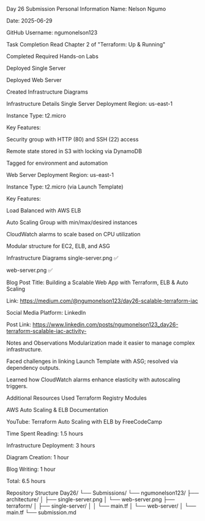 Day 26 Submission
Personal Information
Name: Nelson Ngumo

Date: 2025-06-29

GitHub Username: ngumonelson123

Task Completion
 Read Chapter 2 of "Terraform: Up & Running"

 Completed Required Hands-on Labs

 Deployed Single Server

 Deployed Web Server

 Created Infrastructure Diagrams

Infrastructure Details
Single Server Deployment
Region: us-east-1

Instance Type: t2.micro

Key Features:

Security group with HTTP (80) and SSH (22) access

Remote state stored in S3 with locking via DynamoDB

Tagged for environment and automation

Web Server Deployment
Region: us-east-1

Instance Type: t2.micro (via Launch Template)

Key Features:

Load Balanced with AWS ELB

Auto Scaling Group with min/max/desired instances

CloudWatch alarms to scale based on CPU utilization

Modular structure for EC2, ELB, and ASG

Infrastructure Diagrams
single-server.png ✅

web-server.png ✅

Blog Post
Title: Building a Scalable Web App with Terraform, ELB & Auto Scaling

Link: https://medium.com/@ngumonelson123/day26-scalable-terraform-iac

Social Media
Platform: LinkedIn

Post Link: https://www.linkedin.com/posts/ngumonelson123_day26-terraform-scalable-iac-activity-

Notes and Observations
Modularization made it easier to manage complex infrastructure.

Faced challenges in linking Launch Template with ASG; resolved via dependency outputs.

Learned how CloudWatch alarms enhance elasticity with autoscaling triggers.

Additional Resources Used
Terraform Registry Modules

AWS Auto Scaling & ELB Documentation

YouTube: Terraform Auto Scaling with ELB by FreeCodeCamp

Time Spent
Reading: 1.5 hours

Infrastructure Deployment: 3 hours

Diagram Creation: 1 hour

Blog Writing: 1 hour

Total: 6.5 hours

Repository Structure
Day26/
└── Submissions/
    └── ngumonelson123/
        ├── architecture/
        │   ├── single-server.png
        │   └── web-server.png
        ├── terraform/
        │   ├── single-server/
        │   │   └── main.tf
        │   └── web-server/
        │       └── main.tf
        └── submission.md
